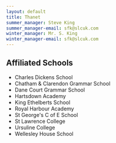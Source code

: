 ```yaml
---
layout: default
title: Thanet
summer_manager: Steve King
summer_manager-email: sfk@slcuk.com
winter_manager: Mr. S. King
winter_manager-email: sfk@slcuk.com
---
```


## Affiliated Schools

- Charles Dickens School
- Chatham & Clarendon Grammar School
- Dane Court Grammar School
- Hartsdown Academy
- King Ethelberts School
- Royal Harbour Academy
- St George's C of E School
- St Lawrence College
- Ursuline College
- Wellesley House School